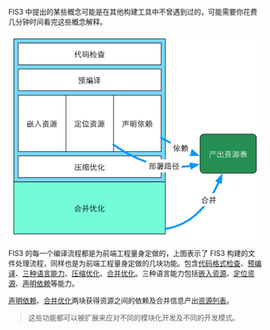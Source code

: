 
FIS3 中提出的某些概念可能是在其他构建工具中不曾遇到过的，可能需要你花费几分钟时间看完这些概念解释。

![](./img/outline-by-fis3.png)

FIS3 的每一个编译流程都是为前端工程量身定做的，上图表示了 FIS3 构建的文件处理流程，同样也是为前端工程量身定做的几块功能。包含[代码格式检查][]、[预编译][]、[三种语言能力][]、[压缩优化][]、[合并优化][]。三种语言能力包括[嵌入资源][]、[定位资源][]、[声明依赖][]等能力。

[声明依赖][]、[合并优化][]两块获得资源之间的依赖及合并信息产出[资源列表][]。

> 这些功能都可以被扩展来应对不同的模块化开发及不同的开发模式。


[代码格式检查]: ./lint.md
[预编译]: ./parser.md
[三种语言能力]: ./ext-lang.md
[嵌入资源]: ./inline.md
[定位资源]: ./uri.md
[声明依赖]: ./require.md
[压缩优化]: ./optimizer.md
[合并优化]: ./packager.md
[资源列表]: ./map.md
